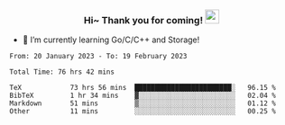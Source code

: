 <h3 align="center">
    Hi~ Thank you for coming!
    <img src="https://media.giphy.com/media/hvRJCLFzcasrR4ia7z/giphy.gif" width="25px">
</h3>

<!--
**pineapple-man/pineapple-man** is a ✨ _special_ ✨ repository because its `README.md` (this file) appears on your GitHub profile.

Here are some ideas to get you started:
- 🔭 I’m currently working on ...
- 🤔 I’m looking for help with ...
- 💬 Ask me about ...
- 📫 How to reach me: ...
- 😄 Pronouns: ...
- ⚡ Fun fact: 
- 👯 I’m looking to collaborate on kubernetes
-->
- 🌱 I’m currently learning Go/C/C++ and Storage!

<!--START_SECTION:waka-->

```text
From: 20 January 2023 - To: 19 February 2023

Total Time: 76 hrs 42 mins

TeX            73 hrs 56 mins  ████████████████████████░   96.15 %
BibTeX         1 hr 34 mins    ▓░░░░░░░░░░░░░░░░░░░░░░░░   02.04 %
Markdown       51 mins         ▒░░░░░░░░░░░░░░░░░░░░░░░░   01.12 %
Other          11 mins         ░░░░░░░░░░░░░░░░░░░░░░░░░   00.25 %
```

<!--END_SECTION:waka-->
